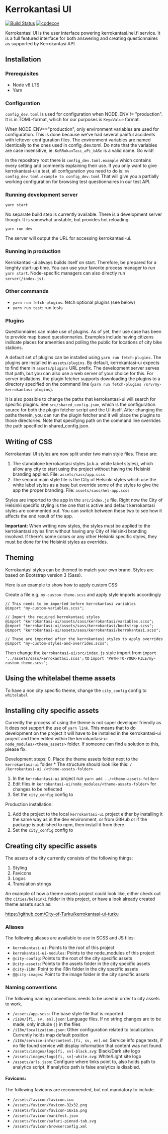 Kerrokantasi UI
===============

[![Build Status](https://travis-ci.org/City-of-Helsinki/kerrokantasi-ui.svg?branch=master)](https://travis-ci.org/City-of-Helsinki/kerrokantasi-ui)
[![codecov](https://codecov.io/gh/City-of-Helsinki/kerrokantasi-ui/branch/master/graph/badge.svg)](https://codecov.io/gh/City-of-Helsinki/kerrokantasi-ui)

Kerrokantasi UI is the user interface powering kerrokantasi.hel.fi service. It
is a full featured interface for both answering and creating questionnaires as
supported by Kerrokantasi API.

## Installation

### Prerequisites

* Node v8 LTS
* Yarn

### Configuration

`config_dev.toml` is used for configuration when NODE_ENV != "production". It
is in TOML-format, which for our purposes is `Key=Value` format.

When NODE_ENV=="production", only environment variables are used for
configuration. This is done because we've had several painful accidents
with leftover configuration files. The environment variables are named
identically to the ones used in config_dev.toml. Do note that the variables
are case insensitive, ie. `KeRRokanTasi_aPi_bASe` is a valid name. Go wild!

In the repository root there is `config_dev.toml.example` which contains
every setting and comments explaining their use. If you only want to give
kerrokantasi-ui a test, all configuration you need to do is:
`mv config_dev.toml.example to config_dev.toml`
That will give you a partially working configuration for browsing test
questionnaires in our test API.

### Running development server

```
yarn start
```
No separate build step is currently available. There is a development server
though. It is somewhat unstable, but provides hot reloading:
```
yarn run dev
```

The server will output the URL for accessing kerrokantasi-ui.

### Running in production

Kerrokantasi-ui always builds itself on start. Therefore, be prepared
for a lenghty start-up time. You can use your favorite
process manager to run `yarn start`. Node-specific managers
can also directly run `server(/index.js)`.

### Other commands

* `yarn run fetch-plugins`: fetch optional plugins (see below)
* `yarn run test`: run tests

### Plugins

Questionnaires can make use of plugins. As of yet, their use case
has been to provide map based questionnaries. Examples include having
citizens indicate places for amenities and polling the public for
locations of city bike stations.

A default set of plugins can be installed using `yarn run fetch-plugins`.
The plugins are installed in `assets/plugins`. By default, kerrokantasi-ui
expects to find them in `assets/plugins` URL prefix. The development server
serves that path, but you can also use a web server of your choice for this.
For server insllations, the plugin fetcher supports downloading the plugins
to a directory specified on the command line (`yarn run fetch-plugins
/srv/my-kerrokantasi-plugins`).

It is also possible to change the paths that kerrokantasi-ui will search for
specific plugins. See `src/shared_config.json`, which is the configuration
source for both the plugin fetcher script and the UI itself. After
changing the paths therein, you can run the plugin fetcher and it will
place the plugins to those directories. Note that specifying path on the
command line overrides the path specified in shared_config.json.

## Writing of CSS

Kerrokantasi UI styles are now split under two main style files. These are:

1. The standalone kerrokantasi styles (a.k.a. white label styles), which allow
any city to start using the project without having the Helsinki branding
applied. File: `assets/sass/app.scss`
2. The second main style file is the City of Helsinki styles which use
the white label styles as a base but override some of the styles to give the
app the proper branding. File: `assets/sass/hel-app.scss`

Styles are imported to the app in the `src/index.js` file. Right now the City
of Helsinki specific styling is the one that is active and default kerrokantasi
styles are commented out. You can switch between these two to see how it affects
the end result of the app.

**Important:**
When writing new styles, the styles must be applied to the kerrokantasi styles
first without having any City of Helsinki branding involved. If there's some
colors or any other Helsinki specific styles, they must be done for the Helsinki
styles as overrides.

## Theming

Kerrokantasi styles can be themed to match your own brand. Styles are based
on Bootstrap version 3 (Sass).

Here is an example to show how to apply custom CSS:

Create a file e.g. `my-custom-theme.scss` and apply style imports accordingly
```
// This needs to be imported before kerrokantasi variables
@import "my-custom-variables.scss";

// Import the required kerrokantasi styles
@import "kerrokantasi-ui/assets/sass/kerrokantasi/variables.scss";
@import "kerrokantasi-ui/assets/sass/kerrokantasi/bootstrap.scss";
@import "kerrokantasi-ui/assets/sass/kerrokantasi/kerrokantasi.scss";

// These are imported after the kerrokantasi styles to apply overrides
@import "my-custom-styles-and-overrides.scss";
```

Then change the `kerrokantasi-ui/src/index.js` style import from
`import '../assets/sass/kerrokantasi.scss';` to `import 'PATH-TO-YOUR-FILE/my-custom-theme.scss';`

## Using the whitelabel theme assets

To have a non city specific theme, change the `city_config` config to `whitelabel`

## Installing city specific assets

Currently the process of using the theme is not super developer friendly as it does
not support the use of `yarn link`. This means that to do development on the project
it will have to be installed in the kerrokantasi-ui project and then edited within 
the kerrokantasi-ui `node_modules/<theme_assets>` folder. If someone can find
a solution to this, please fix.

Development steps:
0. Place the theme assets folder next to the `kerrokantasi-ui` folder
    * The structure should look like this:
      ```
      /
        /kerrokantasi-ui
        /<theme-assets-folder>
      ```
1. In the `kerrokantasi-ui` project run `yarn add ../<theme-assets-folder>`
2. Edit files in `kerrokantasi-ui/node_modules/<theme-assets-folder>` for changes to be reflected
3. Set the `city_config` config to <theme-assets-folder>


Production installation:
1. Add the project to the local `kerrokantasi-ui` project either by installing it
   the same way as in the dev environment, or from GitHub or if the package is published
   to npm, then install it from there.
2. Set the `city_config` config to <theme-assets-folder>

## Creating city specific assets

The assets of a city currently consists of the following things:
1. Styling
2. Favicons
3. Logos
4. Translation strings

An example of how a theme assets project could look like, either check out the `cities/helsinki`
folder in this project, or have a look already created theme assets such as:

https://github.com/City-of-Turku/kerrokantasi-ui-turku

### Aliases
The following aliases are available to use in SCSS and JS files:
* `kerrokantasi-ui`: Points to the root of this project
* `kerrokantasi-ui-modules`: Points to the node_modules of this project
* `@city-config`: Points to the root of the city specific assets
* `@city-assets`: Points to the assets folder in the city specific assets
* `@city-i18n`: Point to the i18n folder in the city specific assets
* `@@city-images`: Point to the image folder in the city specific assets

### Naming conventions
The following naming conventions needs to be used in order to city assets to
work.

* `/assets/app.scss`: The base style file that is imported
* `/i18n/[fi, sv, en].json`: Language files. If no string changes are to be made, only include `{}` in the files
* `/i18n/localization.json`: Other configuration related to localization. Currently holds map default position
* `/i18n/service-info/content.[fi, sv, en].md`: Service info page texts, if no file found service will display 
information that content was not found.
* `/assets/images/logo[fi, sv]-black.svg`: Black/Dark site logo
* `/assets/images/logo[fi, sv]-white.svg`: White/Light site logo
* `/assets/urls.json`: Configure where links point to, also holds path to analytics script. If analytics path is
false analytics is disabled.

#### Favicons:
The following favicons are recommended, but not mandatory to include.

* `/assets/favicon/favicon.ico`
* `/assets/favicon/favicon-32x32.png`
* `/assets/favicon/favicon-16x16.png`
* `/assets/favicon/manifest.json`
* `/assets/favicon/safari-pinned-tab.svg`
* `/assets/favicon/browserconfig.xml`
